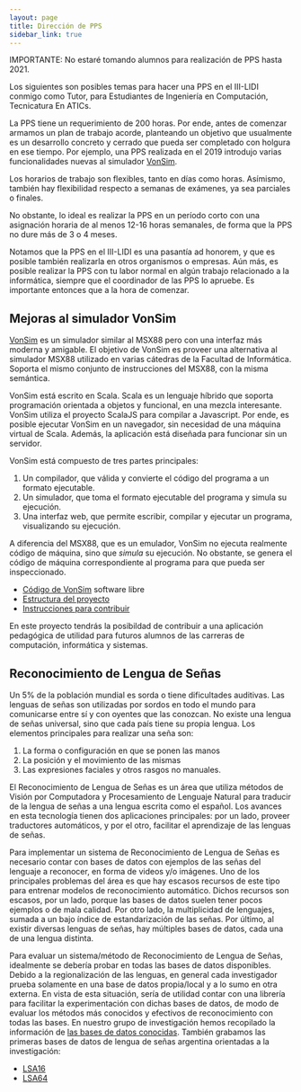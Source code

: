 ```yaml
---
layout: page
title: Dirección de PPS 
sidebar_link: true
---
```



IMPORTANTE: No estaré tomando alumnos para realización de PPS hasta 2021.

Los siguientes son posibles temas para hacer una PPS en el III-LIDI conmigo como Tutor, para Estudiantes de Ingeniería en Computación, Tecnicatura En ATICs.

La PPS tiene un requerimiento de 200 horas. Por ende, antes de comenzar armamos un plan de trabajo acorde, planteando un objetivo que usualmente es un desarrollo concreto y cerrado que pueda ser completado con holgura en ese tiempo. Por ejemplo, una PPS realizada en el 2019 introdujo varias funcionalidades nuevas al simulador [VonSim](http://vonsim.github.io/). 

Los horarios de trabajo son flexibles, tanto en días como horas. Asímismo, también hay flexibilidad respecto a semanas de exámenes, ya sea parciales o finales. 

No obstante, lo ideal es realizar la PPS en un período corto con una asignación horaria de al menos 12-16 horas semanales, de forma que la PPS no dure más de 3 o 4 meses. 

Notamos que la PPS en el III-LIDI es una pasantía ad honorem, y que es posible también realizarla en otros organismos o empresas. Aún más, es posible realizar la PPS con tu labor normal en algún trabajo relacionado a la informática, siempre que el coordinador de las PPS lo apruebe. Es importante entonces que a la hora de comenzar.

## Mejoras al simulador VonSim

[VonSim](http://vonsim.github.io/) es un simulador similar al MSX88 pero con una interfaz más moderna y amigable. El objetivo de VonSim es proveer una alternativa al simulador MSX88 utilizado en varias cátedras de la Facultad de Informática. Soporta el mismo conjunto de instrucciones del MSX88, con la misma semántica.

VonSim está escrito en Scala. Scala es un lenguaje híbrido que soporta programación orientada a objetos y funcional, en una mezcla interesante. VonSim utiliza el proyecto ScalaJS para compilar a Javascript. Por ende, es posible ejecutar VonSim en un navegador, sin necesidad de una máquina virtual de Scala. Además, la aplicación está diseñada para funcionar sin un servidor.

VonSim está compuesto de tres partes principales:
1. Un compilador, que válida y convierte el código del programa a un formato ejecutable.
2. Un simulador, que toma el formato ejecutable del programa y simula su ejecución.
3. Una interfaz web, que permite escribir, compilar y ejecutar un programa, visualizando su ejecución.

A diferencia del MSX88, que es un emulador, VonSim no ejecuta realmente código de máquina, sino que _simula_ su ejecución. No obstante, se genera el código de máquina correspondiente al programa para que pueda ser inspeccionado.

* [Código de VonSim](https://github.com/vonsim) software libre
* [Estructura del proyecto](https://github.com/facundoq/vonsim/blob/master/doc/index.md)
* [Instrucciones para contribuir](https://github.com/facundoq/vonsim/blob/master/CONTRIBUTING.md)

En este proyecto tendrás la posibildad de contribuir a una aplicación pedagógica de utilidad para futuros alumnos de las carreras de computación, informática y sistemas.  


## Reconocimiento de Lengua de Señas

Un 5% de la población mundial es sorda o tiene dificultades auditivas. Las lenguas de señas son utilizadas por sordos en todo el mundo para comunicarse entre sí y con oyentes que las conozcan. No existe una lengua de señas universal, sino que cada país tiene su propia lengua. Los elementos principales para realizar una seña son: 

1. La forma o configuración en que se ponen las manos
2. La posición y el movimiento de las mismas
3. Las expresiones faciales y otros rasgos no manuales. 

El Reconocimiento de Lengua de Señas es un área que utiliza métodos de Visión por Computadora y Procesamiento de Lenguaje Natural para traducir de la lengua de señas a una lengua escrita como el español. Los avances en esta tecnología tienen dos aplicaciones principales: por un lado, proveer traductores automáticos, y por el otro, facilitar el aprendizaje de las lenguas de señas. 

Para implementar un sistema de Reconocimiento de Lengua de Señas es necesario contar con bases de datos con ejemplos de las señas del lenguaje a reconocer, en forma de videos y/o imágenes. Uno de los principales problemas del área es que hay escasos recursos de este tipo para entrenar modelos de reconocimiento automático.  Dichos recursos son escasos, por un lado, porque las bases de datos suelen tener pocos ejemplos o de mala calidad. Por otro lado, la multiplicidad de lenguajes, sumada a un bajo índice de estandarización de las señas. Por último, al existir diversas lenguas de señas, hay múltiples bases de datos, cada una de una lengua distinta. 

Para evaluar un sistema/método de Reconocimiento de Lengua de Señas, idealmente se debería probar en todas las bases de datos disponibles. Debido a la regionalización de las lenguas, en general cada investigador prueba solamente en una base de datos propia/local y a lo sumo en otra externa. En vista de esta situación, sería de utilidad contar con una librería para facilitar la experimentación con dichas bases de datos, de modo de evaluar los métodos más conocidos y efectivos de reconocimiento con todas las bases. En nuestro grupo de investigación hemos recopilado la información de [las bases de datos conocidas](http://facundoq.github.io/unlp/sign_language_datasets/). También grabamos las primeras bases de datos de lengua de señas argentina orientadas a la investigación:

* [LSA16](http://facundoq.github.io/unlp/lsa16/index.html)
* [LSA64](http://facundoq.github.io/unlp/lsa64/index.html)


